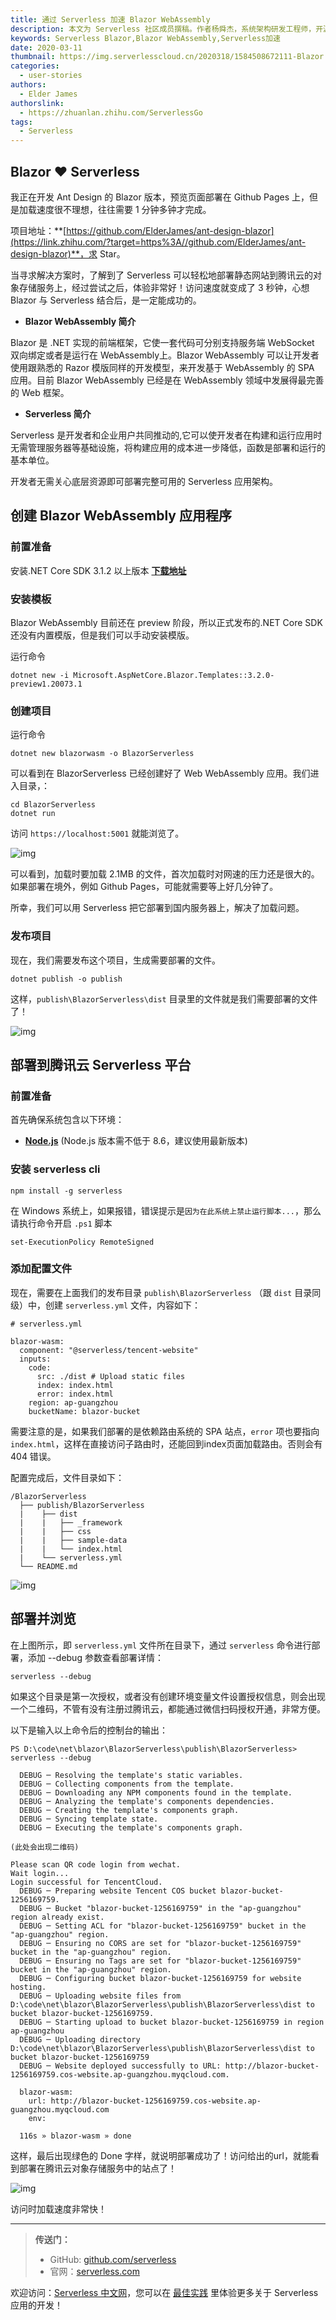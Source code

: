 ```yaml
---
title: 通过 Serverless 加速 Blazor WebAssembly
description: 本文为 Serverless 社区成员撰稿。作者杨舜杰，系统架构研发工程师，开源爱好者，.NET开源项目 shriek-fx 作者
keywords: Serverless Blazor,Blazor WebAssembly,Serverless加速
date: 2020-03-11
thumbnail: https://img.serverlesscloud.cn/2020318/1584508672111-Blazor.jpg
categories:
  - user-stories
authors:
  - Elder James
authorslink:
  - https://zhuanlan.zhihu.com/ServerlessGo
tags:
  - Serverless 
---
```


## Blazor ❤ Serverless

我正在开发 Ant Design 的 Blazor 版本，预览页面部署在 Github Pages 上，但是加载速度很不理想，往往需要 1 分钟多钟才完成。

项目地址：**[https://github.com/ElderJames/ant-design-blazor](https://link.zhihu.com/?target=https%3A//github.com/ElderJames/ant-design-blazor)**，求 Star。

当寻求解决方案时，了解到了 Serverless 可以轻松地部署静态网站到腾讯云的对象存储服务上，经过尝试之后，体验非常好！访问速度就变成了 3 秒钟，心想 Blazor 与 Serverless 结合后，是一定能成功的。

- **Blazor WebAssembly 简介**

Blazor 是 .NET 实现的前端框架，它使一套代码可分别支持服务端 WebSocket 双向绑定或者是运行在 WebAssembly上。Blazor WebAssembly 可以让开发者使用跟熟悉的 Razor 模版同样的开发模型，来开发基于 WebAssembly 的 SPA 应用。目前 Blazor WebAssembly 已经是在 WebAssembly 领域中发展得最完善的 Web 框架。

- **Serverless 简介**

Serverless 是开发者和企业用户共同推动的,它可以使开发者在构建和运行应用时无需管理服务器等基础设施，将构建应用的成本进一步降低，函数是部署和运行的基本单位。

开发者无需关心底层资源即可部署完整可用的 Serverless 应用架构。

## 创建 Blazor WebAssembly 应用程序

### 前置准备

安装.NET Core SDK 3.1.2 以上版本 **[下载地址](https://link.zhihu.com/?target=https%3A//dotnet.microsoft.com/download/dotnet-core)**

### 安装模板

Blazor WebAssembly 目前还在 preview 阶段，所以正式发布的.NET Core SDK 还没有内置模版，但是我们可以手动安装模版。

运行命令

```text
dotnet new -i Microsoft.AspNetCore.Blazor.Templates::3.2.0-preview1.20073.1
```

### 创建项目

运行命令

```text
dotnet new blazorwasm -o BlazorServerless
```

可以看到在 BlazorServerless 已经创建好了 Web WebAssembly 应用。我们进入目录，：

```text
cd BlazorServerless
dotnet run
```

访问 `https://localhost:5001` 就能浏览了。

![img](https://pic1.zhimg.com/80/v2-34b6f319477e5e8d7179eb4915c6a024_1440w.jpg)

可以看到，加载时要加载 2.1MB 的文件，首次加载时对网速的压力还是很大的。如果部署在境外，例如 Github Pages，可能就需要等上好几分钟了。

所幸，我们可以用 Serverless 把它部署到国内服务器上，解决了加载问题。

### 发布项目

现在，我们需要发布这个项目，生成需要部署的文件。

```text
dotnet publish -o publish
```

这样，`publish\BlazorServerless\dist` 目录里的文件就是我们需要部署的文件了！

![img](https://pic1.zhimg.com/80/v2-9eba0d8682c4407d39ee1e6db250e0c0_1440w.jpg)

## 部署到腾讯云 Serverless 平台

### 前置准备

首先确保系统包含以下环境：

- **[Node.js](https://link.zhihu.com/?target=https%3A//nodejs.org/dist/v12.16.1/node-v12.16.1-x64.msi)** (Node.js 版本需不低于 8.6，建议使用最新版本)

### 安装 serverless cli

```text
npm install -g serverless
```

在 Windows 系统上，如果报错，错误提示是`因为在此系统上禁止运行脚本...`，那么请执行命令开启 `.ps1` 脚本

```text
set-ExecutionPolicy RemoteSigned
```

### 添加配置文件

现在，需要在上面我们的发布目录 `publish\BlazorServerless` （跟 `dist` 目录同级）中，创建 `serverless.yml` 文件，内容如下：

```text
# serverless.yml

blazor-wasm:
  component: "@serverless/tencent-website"
  inputs:
    code:
      src: ./dist # Upload static files
      index: index.html
      error: index.html
    region: ap-guangzhou
    bucketName: blazor-bucket
```

需要注意的是，如果我们部署的是依赖路由系统的 SPA 站点，`error` 项也要指向 `index.html`，这样在直接访问子路由时，还能回到index页面加载路由。否则会有 404 错误。

配置完成后，文件目录如下：

```text
/BlazorServerless
  ├── publish/BlazorServerless
  |    ├── dist
  |    |   ├── _framework
  |    |   ├── css
  |    |   ├── sample-data
  |    |   └── index.html
  |    └── serverless.yml
  └── README.md
```

![img](https://pic1.zhimg.com/80/v2-ec8472a435a87f601c3193ab5c878014_1440w.jpg)

## 部署并浏览

在上图所示，即 `serverless.yml` 文件所在目录下，通过 `serverless` 命令进行部署，添加 --debug 参数查看部署详情：

```text
serverless --debug
```

如果这个目录是第一次授权，或者没有创建环境变量文件设置授权信息，则会出现一个二维码，不管有没有注册过腾讯云，都能通过微信扫码授权开通，非常方便。

以下是输入以上命令后的控制台的输出：

```text
PS D:\code\net\blazor\BlazorServerless\publish\BlazorServerless> serverless --debug

  DEBUG ─ Resolving the template's static variables.
  DEBUG ─ Collecting components from the template.
  DEBUG ─ Downloading any NPM components found in the template.
  DEBUG ─ Analyzing the template's components dependencies.
  DEBUG ─ Creating the template's components graph.
  DEBUG ─ Syncing template state.
  DEBUG ─ Executing the template's components graph.

(此处会出现二维码)

Please scan QR code login from wechat. 
Wait login...
Login successful for TencentCloud. 
  DEBUG ─ Preparing website Tencent COS bucket blazor-bucket-1256169759.
  DEBUG ─ Bucket "blazor-bucket-1256169759" in the "ap-guangzhou" region already exist.
  DEBUG ─ Setting ACL for "blazor-bucket-1256169759" bucket in the "ap-guangzhou" region.
  DEBUG ─ Ensuring no CORS are set for "blazor-bucket-1256169759" bucket in the "ap-guangzhou" region.
  DEBUG ─ Ensuring no Tags are set for "blazor-bucket-1256169759" bucket in the "ap-guangzhou" region.
  DEBUG ─ Configuring bucket blazor-bucket-1256169759 for website hosting.
  DEBUG ─ Uploading website files from D:\code\net\blazor\BlazorServerless\publish\BlazorServerless\dist to bucket blazor-bucket-1256169759.
  DEBUG ─ Starting upload to bucket blazor-bucket-1256169759 in region ap-guangzhou
  DEBUG ─ Uploading directory D:\code\net\blazor\BlazorServerless\publish\BlazorServerless\dist to bucket blazor-bucket-1256169759
  DEBUG ─ Website deployed successfully to URL: http://blazor-bucket-1256169759.cos-website.ap-guangzhou.myqcloud.com.

  blazor-wasm: 
    url: http://blazor-bucket-1256169759.cos-website.ap-guangzhou.myqcloud.com
    env: 

  116s » blazor-wasm » done
```

这样，最后出现绿色的 Done 字样，就说明部署成功了！访问给出的url，就能看到部署在腾讯云对象存储服务中的站点了！

![img](https://pic1.zhimg.com/80/v2-fe84c499456921a25b36d59c6910c034_1440w.jpg)

访问时加载速度非常快！

---

> **传送门：**
>
> - GitHub: [github.com/serverless](https://github.com/serverless/serverless/blob/master/README_CN.md) 
> - 官网：[serverless.com](https://serverless.com/)

欢迎访问：[Serverless 中文网](https://serverlesscloud.cn/)，您可以在 [最佳实践](https://serverlesscloud.cn/best-practice) 里体验更多关于 Serverless 应用的开发！
